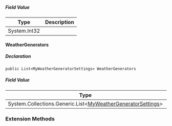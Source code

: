 ##### Field Value

| Type | Description |
| --- | --- |
| System.Int32 |     |

#### WeatherGenerators

##### Declaration

```
public List<MyWeatherGeneratorSettings> WeatherGenerators
```

##### Field Value

| Type | Description |
| --- | --- |
| System.Collections.Generic.List<[MyWeatherGeneratorSettings](https://keensoftwarehouse.github.io/SpaceEngineersModAPI/api/VRage.Game.MyWeatherGeneratorSettings.html)\> |     |

### Extension Methods